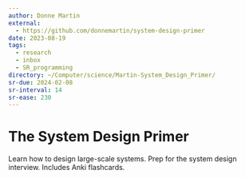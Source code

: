 ```yaml
---
author: Donne Martin
external:
  - https://github.com/donnemartin/system-design-primer
date: 2023-08-19
tags:
  - research
  - inbox
  - SR_programming
directory: ~/Computer/science/Martin-System_Design_Primer/
sr-due: 2024-02-08
sr-interval: 14
sr-ease: 230
---
```


# The System Design Primer

Learn how to design large-scale systems. Prep for the system design interview.
Includes Anki flashcards.
